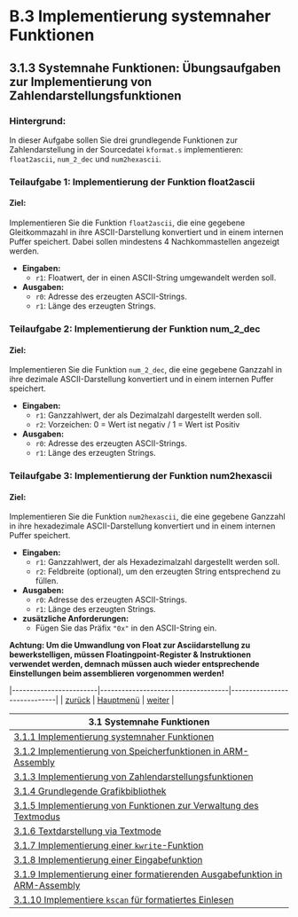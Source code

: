 # B.3 Implementierung systemnaher Funktionen
## 3.1.3 Systemnahe Funktionen: Übungsaufgaben zur Implementierung von Zahlendarstellungsfunktionen 

### **Hintergrund:**
In dieser Aufgabe sollen Sie drei grundlegende Funktionen zur Zahlendarstellung in der Sourcedatei `kformat.s` implementieren: `float2ascii`, `num_2_dec` und `num2hexascii`. 


### Teilaufgabe 1: Implementierung der Funktion float2ascii

#### **Ziel:**
Implementieren Sie die Funktion `float2ascii`, die eine gegebene Gleitkommazahl in ihre ASCII-Darstellung konvertiert und in einem internen Puffer speichert. Dabei sollen mindestens 4 Nachkommastellen angezeigt werden.

- **Eingaben:**
  - `r1`: Floatwert, der in einen ASCII-String umgewandelt werden soll.
- **Ausgaben:**
  - `r0`: Adresse des erzeugten ASCII-Strings.
  - `r1`: Länge des erzeugten Strings.


### Teilaufgabe 2: Implementierung der Funktion num_2_dec

#### **Ziel:**
Implementieren Sie die Funktion `num_2_dec`, die eine gegebene Ganzzahl in ihre dezimale ASCII-Darstellung konvertiert und in einem internen Puffer speichert.

- **Eingaben:**
  - `r1`: Ganzzahlwert, der als Dezimalzahl dargestellt werden soll.
  - `r2`: Vorzeichen: 0 = Wert ist negativ  /  1 = Wert ist Positiv
- **Ausgaben:**
  - `r0`: Adresse des erzeugten ASCII-Strings.
  - `r1`: Länge des erzeugten Strings.

### Teilaufgabe 3: Implementierung der Funktion num2hexascii

#### **Ziel:**
Implementieren Sie die Funktion `num2hexascii`, die eine gegebene Ganzzahl in ihre hexadezimale ASCII-Darstellung konvertiert und in einem internen Puffer speichert.

- **Eingaben:**
  - `r1`: Ganzzahlwert, der als Hexadezimalzahl dargestellt werden soll.
  - `r2`: Feldbreite (optional), um den erzeugten String entsprechend zu füllen.
- **Ausgaben:**
  - `r0`: Adresse des erzeugten ASCII-Strings.
  - `r1`: Länge des erzeugten Strings.
- **zusätzliche Anforderungen:**
  - Fügen Sie das Präfix `"0x"` in den ASCII-String ein.

**Achtung: Um die Umwandlung von Float zur Asciidarstellung zu bewerkstelligen, müssen Floatingpoint-Register & Instruktionen verwendet werden, demnach müssen auch wieder entsprechende Einstellungen beim assemblieren vorgenommen werden!**

|------------------------|------------------------------------|-----------------------------|
|   [zurück](memlsg.md)  |   [Hauptmenü](../ueberblick.md)    |   [weiter](formatlsg.md)    |


|**3.1 Systemnahe Funktionen**                                                                  |
|-----------------------------------------------------------------------------------------------|
| [3.1.1 Implementierung systemnaher Funktionen](sysfunkintro.md)                               |
| [3.1.2 Implementierung von Speicherfunktionen in ARM-Assembly](memue.md)                      |
| [3.1.3 Implementierung von Zahlendarstellungsfunktionen](format_ue.md)                        |
| [3.1.4 Grundlegende Grafikbibliothek](canvas_ue.md)                                           |
| [3.1.5 Implementierung von Funktionen zur Verwaltung des Textmodus](textmode_ue.md)           |
| [3.1.6 Textdarstellung via Textmode](text_ue.md)                                              |
| [3.1.7 Implementierung einer `kwrite`-Funktion](kwrite_ue.md)                                 |
| [3.1.8 Implementierung einer Eingabefunktion](kread_ue.md)                                    |
| [3.1.9 Implementierung einer formatierenden Ausgabefunktion in ARM-Assembly](kprintf_ue.md)   |
| [3.1.10 Implementiere `kscan` für formatiertes Einlesen](kscan_ue.md)                         |